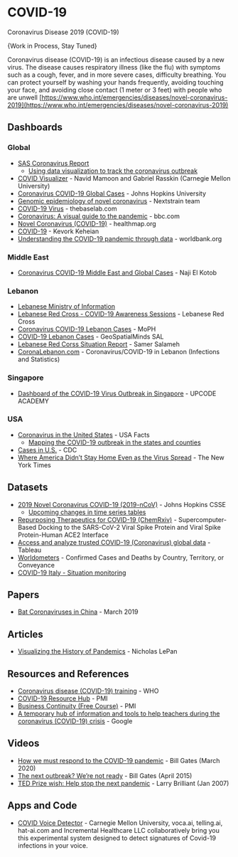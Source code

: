 # COVID-19
Coronavirus Disease 2019 (COVID-19)

{Work in Process, Stay Tuned}

Coronavirus disease (COVID-19) is an infectious disease caused by a new virus.
The disease causes respiratory illness (like the flu) with symptoms such as a cough, 
fever, and in more severe cases, difficulty breathing. You can protect yourself by 
washing your hands frequently, avoiding touching your face, and avoiding close contact 
(1 meter or 3 feet) with people who are unwell [https://www.who.int/emergencies/diseases/novel-coronavirus-2019](https://www.who.int/emergencies/diseases/novel-coronavirus-2019)

## Dashboards
### Global
* [SAS Coronavirus Report](https://tbub.sas.com/COVID19/)
   * [Using data visualization to track the coronavirus outbreak](https://blogs.sas.com/content/sascom/2020/03/10/using-data-visualization-to-track-the-coronavirus-outbreak/)
* [COVID Visualizer](https://www.covidvisualizer.com/) -  Navid Mamoon and Gabriel Rasskin (Carnegie Mellon University)
* [Coronavirus COVID-19 Global Cases](https://www.arcgis.com/apps/opsdashboard/index.html#/bda7594740fd40299423467b48e9ecf6) - Johns Hopkins University
* [Genomic epidemiology of novel coronavirus](https://nextstrain.org/ncov) - Nextstrain team
* [COVID-19 Virus](https://coronavirus.thebaselab.com/) - thebaselab.com
* [Coronavirus: A visual guide to the pandemic](https://www.bbc.com/news/world-51235105) - bbc.com
* [Novel Coronavirus (COVID-19)](https://www.healthmap.org/covid-19/?mod=article_inline) - healthmap.org
* [COVID-19](https://codgramdata.azurewebsites.net/COVID-19) - Kevork Keheian
* [Understanding the COVID-19 pandemic through data](http://datatopics.worldbank.org/universal-health-coverage/covid19/) - worldbank.org

### Middle East
* [Coronavirus COVID-19 Middle East and Global Cases](http://bit.ly/2019-nCoV-ME) - Naji El Kotob


### Lebanon
* [Lebanese Ministry of Information](https://corona.ministryinfo.gov.lb/)
* [Lebanese Red Cross - COVID-19 Awareness Sessions](https://gis.redcross.org.lb/portal/apps/webappviewer/index.html?id=432f768257754d27bef9eb60e21080c7) - Lebanese Red Cross
* [Coronavirus COVID-19 Lebanon Cases](https://maps.moph.gov.lb/portal/apps/opsdashboard/index.html#/d19be998323548278e088076d46d24f8) - MoPH
* [COVID-19 Lebanon Cases](https://geospatialminds.maps.arcgis.com/apps/opsdashboard/index.html#/389056954e9f43f1acbd3f1055bed602) - GeoSpatialMinds SAL
* [Lebanese Red Corss Situation Report](https://ssitb.co/) - Samer Salameh
* [CoronaLebanon.com](https://coronalebanon.com/) - Coronavirus/COVID-19 in Lebanon (Infections and Statistics)

### Singapore
* [Dashboard of the COVID-19 Virus Outbreak in Singapore](https://co.vid19.sg/dashboard) - UPCODE ACADEMY


### USA
* [Coronavirus in the United States](https://app.powerbi.com/view?r=eyJrIjoiMmI2ZjExMzItZTcwNy00YmUwLWFlMTAtYTUxYzVjODZmYjA5IiwidCI6ImMxMzZlZWMwLWZlOTItNDVlMC1iZWFlLTQ2OTg0OTczZTIzMiIsImMiOjF9) - USA Facts
    * [Mapping the COVID-19 outbreak in the states and counties](https://usafacts.org/visualizations/coronavirus-covid-19-spread-map/)
* [Cases in U.S.](https://www.cdc.gov/coronavirus/2019-ncov/cases-updates/cases-in-us.html) - CDC
* [Where America Didn’t Stay Home Even as the Virus Spread](https://www.nytimes.com/interactive/2020/04/02/us/coronavirus-social-distancing.html) - The New York Times

## Datasets
* [2019 Novel Coronavirus COVID-19 (2019-nCoV)](https://github.com/CSSEGISandData/COVID-19) - Johns Hopkins CSSE
    * [Upcoming changes in time series tables](https://github.com/CSSEGISandData/COVID-19/issues/1250)
* [Repurposing Therapeutics for COVID-19 (ChemRxiv)](https://chemrxiv.org/articles/Repurposing_Therapeutics_for_the_Wuhan_Coronavirus_nCov-2019_Supercomputer-Based_Docking_to_the_Viral_S_Protein_and_Human_ACE2_Interface/11871402/3) - Supercomputer-Based Docking to the SARS-CoV-2 Viral Spike Protein and Viral Spike Protein-Human ACE2 Interface
* [Access and analyze trusted COVID-19 (Coronavirus) global data](https://www.tableau.com/covid-19-coronavirus-data-resources) - Tableau
* [Worldometers](https://www.worldometers.info/coronavirus/) - Confirmed Cases and Deaths by Country, Territory, or Conveyance
* [COVID-19 Italy - Situation monitoring](https://github.com/pcm-dpc/COVID-19)

## Papers
* [Bat Coronaviruses in China](https://www.researchgate.net/publication/331492838_Bat_Coronaviruses_in_China) - March 2019

## Articles
* [Visualizing the History of Pandemics](https://www.visualcapitalist.com/history-of-pandemics-deadliest/) - Nicholas LePan

## Resources and References
* [Coronavirus disease (COVID-19) training](https://www.who.int/emergencies/diseases/novel-coronavirus-2019/training/simulation-exercise) - WHO
* [COVID-19 Resource Hub](https://www.pmi.org/about/coronavirus-single-source-message/resource-hub) - PMI
* [Business Continuity (Free Course)](https://marketplace.pmi.org/Pages/ProductDetail.aspx?GMProduct=00101623100) - PMI
* [A temporary hub of information and tools to help teachers during the coronavirus (COVID-19) crisis](https://teachfromhome.google/intl/en/) - Google

## Videos
* [How we must respond to the COVID-19 pandemic](https://www.youtube.com/watch?v=Xe8fIjxicoo) - Bill Gates (March 2020)
* [The next outbreak? We’re not ready](https://www.youtube.com/watch?v=6Af6b_wyiwI) - Bill Gates (April 2015)
* [TED Prize wish: Help stop the next pandemic](https://www.youtube.com/watch?v=MNhiHf84P9c) - Larry Brilliant (Jan 2007)

## Apps and Code
* [COVID Voice Detector](https://cvdvoice.net/cvd/) - Carnegie Mellon University, voca.ai, telling.ai, hat-ai.com and Incremental Healthcare LLC collaboratively bring you this experimental system designed to detect signatures of Covid-19 infections in your voice.
